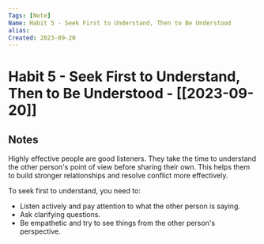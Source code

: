 ```yaml
---
Tags: [Note]
Name: Habit 5 - Seek First to Understand, Then to Be Understood
alias: 
Created: 2023-09-20
---
```

# Habit 5 - Seek First to Understand, Then to Be Understood - [[2023-09-20]]
## Notes

Highly effective people are good listeners. They take the time to understand the other person's point of view before sharing their own. This helps them to build stronger relationships and resolve conflict more effectively.

To seek first to understand, you need to:

- Listen actively and pay attention to what the other person is saying.
- Ask clarifying questions.
- Be empathetic and try to see things from the other person's perspective.